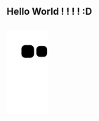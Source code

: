 ## Hello World ! ! ! ! :D

##
  
 ![snake gif](https://github.com/MamboDark/MamboDark/blob/output/github-contribution-grid-snake.svg)
  
</div>
